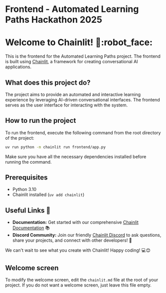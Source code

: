 # Frontend - Automated Learning Paths Hackathon 2025

# Welcome to Chainlit! :rocket::robot_face:

This is the frontend for the Automated Learning Paths project. The frontend is built using [Chainlit](https://chainlit.io/), a framework for creating conversational AI applications.

## What does this project do?

The project aims to provide an automated and interactive learning experience by leveraging AI-driven conversational interfaces. The frontend serves as the user interface for interacting with the system.

## How to run the project

To run the frontend, execute the following command from the root directory of the project:

```bash
uv run python -m chainlit run frontend/app.py
```

Make sure you have all the necessary dependencies installed before running the command.

## Prerequisites

- Python 3.10
- Chainlit installed (`uv add chainlit`)

## Useful Links :link:

- **Documentation:** Get started with our comprehensive [Chainlit Documentation](https://docs.chainlit.io) :books:
- **Discord Community:** Join our friendly [Chainlit Discord](https://discord.gg/k73SQ3FyUh) to ask questions, share your projects, and connect with other developers! :speech_balloon:

We can't wait to see what you create with Chainlit! Happy coding! :computer::blush:

## Welcome screen

To modify the welcome screen, edit the `chainlit.md` file at the root of your project. If you do not want a welcome screen, just leave this file empty.